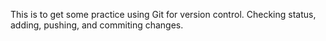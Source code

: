 This is to get some practice using Git for version control.  Checking status, adding, pushing, and commiting changes.
